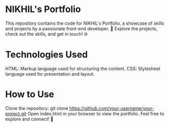 # NIKHIL's Portfolio
This repository contains the code for NIKHIL's Portfolio, a showcase of skills and projects by a passionate front-end developer. 🚀 Explore the projects, check out the skills, and get in touch! 🌐

# Technologies Used
HTML: Markup language used for structuring the content.
CSS: Stylesheet language used for presentation and layout.

# How to Use
Clone the repository: git clone https://github.com/your-username/your-project.git
Open index.html in your browser to view the portfolio.
Feel free to explore and connect! 🌟
